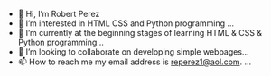 - 👋 Hi, I’m Robert Perez
- 👀 I’m interested in HTML CSS and Python programming ...
- 🌱 I’m currently at the beginning stages of learning HTML & CSS & Python programming...
- 💞️ I’m looking to collaborate on developing simple webpages...
- 📫 How to reach me my email address is reperez1@aol.com.  ...

<!---
Robert-Perez/Robert-Perez is a ✨ special ✨ repository because its `README.md` (this file) appears on your GitHub profile.
You can click the Preview link to take a look at your changes.
--->
